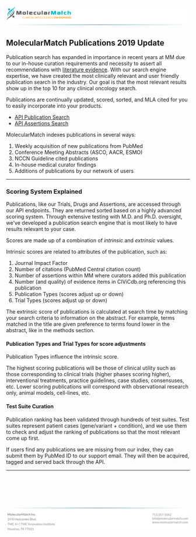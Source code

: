 <img src="images/letterhead.png" style="width: 900px;"/>

## MolecularMatch Publications 2019 Update

Publication search has expanded in importance in recent years at MM due to our in-house curation requirements and necessity to assert all recommendations with [literature evidence](https://api.molecularmatch.com/#aboutCompliance). With our search engine expertise, we have created the most clinically relevant and user friendly publication search in the industry. Our goal is that the most relevant results show up in the top 10 for any clinical oncology search.

Publications are continually updated, scored, sorted, and MLA cited for you to easily incorporate into your products.

- [API Publication Search](https://api.molecularmatch.com/#publications)
- [API Assertions Search](https://api.molecularmatch.com/#assertions)

MolecularMatch indexes publications in several ways:

1. Weekly acquisition of new publications from PubMed
2. Conference Meeting Abstracts (ASCO, AACR, ESMO)
3. NCCN Guideline cited publications
4. In-house medical curator findings
5. Additions of publications by our network of users

---------

### Scoring System Explained

Publications, like our Trials, Drugs and Assertions, are accessed through our API endpoints. They are returned sorted based on a highly advanced scoring system. Through extensive testing with M.D. and Ph.D. oversight, we've developed a publication search engine that is most likely to have results relevant to your case.

Scores are made up of a combination of *intrinsic* and *extrinsic* values.

Intrinsic scores are related to attributes of the publication, such as:

1. Journal Impact Factor
2. Number of citations (PubMed Central citation count)
3. Number of assertions within MM where curators added this publication
4. Number (and quality) of evidence items in CIViCdb.org referencing this publication
5. Publication Types (scores adjust up or down)
6. Trial Types (scores adjust up or down)

The extrinsic score of publications is calculated at search time by matching your search criteria to information on the abstract. For example, terms matched in the title are given preference to terms found lower in the abstract, like in the methods section.

#### Publication Types and Trial Types for score adjustments

Publication Types influence the intrinsic score.

The highest scoring publications will be those of clinical utility such as those corresponding to clinical trials (higher phases scoring higher), interventional treatments, practice guidelines, case studies, consensuses, etc. Lower scoring publications will correspond with observational research only, animal models, cell-lines, etc.

#### Test Suite Curation

Publication ranking has been validated through hundreds of test suites. Test suites represent patient cases (gene/variant + condition), and we use them to check and adjust the ranking of publications so that the most relevant come up first.

If users find any publications we are missing from our index, they can submit them by PubMed ID to our support email. They will then be acquired, tagged and served back through the API.

---------

<br>
<br>
<br>
<br>
<br>
<img src="images/footer.png" style="width: 900px;"/>

